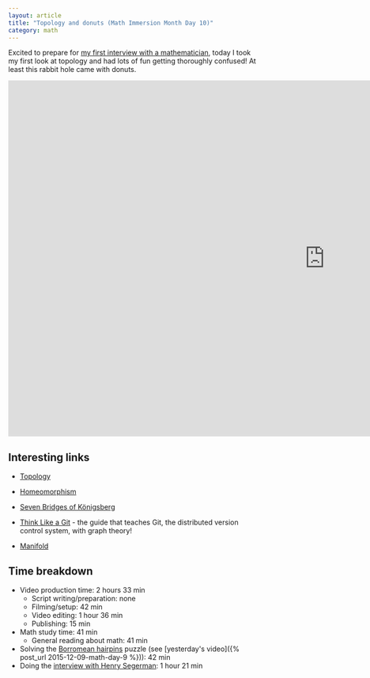 ```yaml
---
layout: article
title: "Topology and donuts (Math Immersion Month Day 10)"
category: math
---
```


Excited to prepare for [my first interview with a mathematician](https://www.youtube.com/watch?v=3O86FJ0ayH0), today I took my first look at topology and had lots of fun getting thoroughly confused! At least this rabbit hole came with donuts.

<iframe width="1280" height="720" src="https://www.youtube.com/embed/bmN9mYgnzak" frameborder="0" allowfullscreen></iframe>

## Interesting links

- [Topology](https://en.wikipedia.org/wiki/Topology)

- [Homeomorphism](https://en.wikipedia.org/wiki/Homeomorphism)

- [Seven Bridges of Königsberg](https://en.wikipedia.org/wiki/Topology)

- [Think Like a Git](http://think-like-a-git.net/) - the guide that teaches Git, the distributed version control system, with graph theory!

- [Manifold](https://en.wikipedia.org/wiki/Manifold)

## Time breakdown
- Video production time: 2 hours 33 min
  - Script writing/preparation: none
  - Filming/setup: 42 min
  - Video editing: 1 hour 36 min
  - Publishing: 15 min
- Math study time: 41 min
  - General reading about math: 41 min
- Solving the [Borromean hairpins](http://www.shapeways.com/product/WJ8788PQ4/borromean-hairpins) puzzle (see [yesterday's video]({% post_url 2015-12-09-math-day-9 %})): 42 min
- Doing the [interview with Henry Segerman](https://www.youtube.com/watch?v=3O86FJ0ayH0): 1 hour 21 min